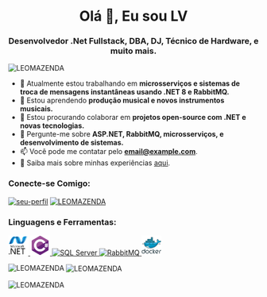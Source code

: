<h1 align="center">Olá 👋, Eu sou LV</h1>
<h3 align="center">Desenvolvedor .Net Fullstack, DBA, DJ, Técnico de Hardware, e muito mais.</h3>

<p align="left"> <img src="https://komarev.com/ghpvc/?username=LEOMAZENDA&label=Profile%20views&color=0e75b6&style=flat" alt="LEOMAZENDA" /> </p>

- 🔭 Atualmente estou trabalhando em **microsserviços e sistemas de troca de mensagens instantâneas usando .NET 8 e RabbitMQ.**
- 🌱 Estou aprendendo **produção musical e novos instrumentos musicais.**
- 👯 Estou procurando colaborar em **projetos open-source com .NET e novas tecnologias.**
- 💬 Pergunte-me sobre **ASP.NET, RabbitMQ, microsserviços, e desenvolvimento de sistemas.**
- 📫 Você pode me contatar pelo **email@example.com**.
- 📄 Saiba mais sobre minhas experiências [aqui](https://github.com/LEOMAZENDA).

<h3 align="left">Conecte-se Comigo:</h3>
<p align="left">
<a href="https://linkedin.com/in/seu-perfil" target="blank"><img align="center" src="https://cdn.jsdelivr.net/npm/simple-icons@3.0.1/icons/linkedin.svg" alt="seu-perfil" height="30" width="40" /></a>
<a href="https://github.com/LEOMAZENDA" target="blank"><img align="center" src="https://cdn.jsdelivr.net/npm/simple-icons@3.0.1/icons/github.svg" alt="LEOMAZENDA" height="30" width="40" /></a>
</p>

<h3 align="left">Linguagens e Ferramentas:</h3>
<p align="left">
<a href="https://dotnet.microsoft.com/" target="_blank"> <img src="https://raw.githubusercontent.com/devicons/devicon/master/icons/dot-net/dot-net-original-wordmark.svg" alt=".Net" width="40" height="40"/> </a>
<a href="https://www.w3schools.com/cs/" target="_blank"> <img src="https://raw.githubusercontent.com/devicons/devicon/master/icons/csharp/csharp-original.svg" alt="C#" width="40" height="40"/> </a>
<a href="https://www.microsoft.com/en-us/sql-server" target="_blank"> <img src="https://www.svgrepo.com/show/303229/microsoft-sql-server-logo.svg" alt="SQL Server" width="40" height="40"/> </a>
<a href="https://www.rabbitmq.com/" target="_blank"> <img src="https://www.vectorlogo.zone/logos/rabbitmq/rabbitmq-icon.svg" alt="RabbitMQ" width="40" height="40"/> </a>
<a href="https://www.docker.com/" target="_blank"> <img src="https://raw.githubusercontent.com/devicons/devicon/master/icons/docker/docker-original-wordmark.svg" alt="Docker" width="40" height="40"/> </a>
</p>

<p><img align="left" src="https://github-readme-stats.vercel.app/api/top-langs?username=LEOMAZENDA&show_icons=true&locale=en&layout=compact" alt="LEOMAZENDA" /></p>

<p>&nbsp;<img align="center" src="https://github-readme-stats.vercel.app/api?username=LEOMAZENDA&show_icons=true&locale=en" alt="LEOMAZENDA" /></p>

<p><img align="center" src="https://github-readme-streak-stats.herokuapp.com/?user=LEOMAZENDA&" alt="LEOMAZENDA" /></p>
